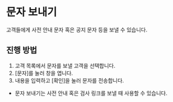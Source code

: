# 문자 보내기

고객들에게 사전 안내 문자 혹은 공지 문자 등을 보낼 수 있습니다.

## 진행 방법

1. 고객 목록에서 문자를 보낼 고객을 선택합니다.
2. [문자]를 눌러 창을 엽니다.
3. 내용을 입력하고 [확인]을 눌러 문자를 전송합니다.

- 문자 보내기는 사전 안내 혹은 검사 링크를 보낼 때 사용할 수 있습니다.

